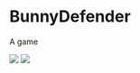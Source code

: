 # BunnyDefender
A game 

<img src=https://build.phonegap.com/apps/3956827/badge/4065057812/android.svg />

<img src=https://build.phonegap.com/apps/3956827/badge/4065057812/winphone.svg />
